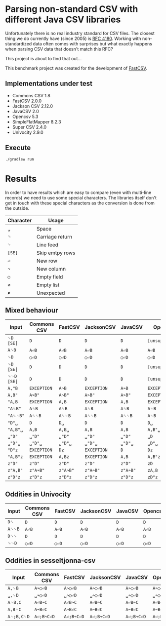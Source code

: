 # Parsing non-standard CSV with different Java CSV libraries

Unfortunately there is no real industry standard for CSV files. The closest thing we do currently
have (since 2005) is [RFC 4180](https://tools.ietf.org/html/rfc4180).
Working with non-standardized data often comes with surprises but what exactly happens when parsing
CSV data that doesn't match this RFC?

This project is about to find that out...

This benchmark project was created for the development of
[FastCSV](https://github.com/osiegmar/FastCSV).

## Implementations under test

- Commons CSV 1.8
- FastCSV 2.0.0
- Jackson CSV 2.12.0
- JavaCSV 2.0
- Opencsv 5.3
- SimpleFlatMapper 8.2.3
- Super CSV 2.4.0
- Univocity 2.9.0

## Execute

    ./gradlew run

# Results

In order to have results which are easy to compare (even with multi-line records) we need to use
some special characters.
The libraries itself don't get in touch with these special characters as the conversion is done
from the outside.

| Character | Usage             |
| --------- | ----------------- |
| `␣`       | Space             |
| `␍`       | Carriage return   |
| `␊`       | Line feed         |
| `[SE]`    | Skip emtpy rows   |
| `⏎`       | New row           |
| `↷`       | New column        |
| `◯`       | Empty field       |
| `∅`       | Empty list        |
| `✘`       | Unexpected        |

## Mixed behaviour
| Input      | Commons CSV | FastCSV  | JacksonCSV  | JavaCSV  | Opencsv         | sesseltjonna-csv | Sfm             | SuperCSV    | Univocity |
| ---------- | ----------- | -------- | ----------- | -------- | --------------- | ---------------- | --------------- | ----------- | --------- |
| `␊D [SE]`  | `D`         | `D`      | `D`         | `D`      | `[unsupported]` | `[unsupported]`  | `[unsupported]` | `D`         | `D`       |
| `A␍B`      | `A⏎B`       | `A⏎B`    | `A⏎B`       | `A⏎B`    | `A⏎B`           | `A␍B`            | `A⏎B`           | `A⏎B`       | `A␍B`     |
| `␍D`       | `◯⏎D`       | `◯⏎D`    | `◯⏎D`       | `◯⏎D`    | `◯⏎D`           | `␍D`             | `◯⏎D`           | `◯⏎D`       | `␍D`      |
| `␍D [SE]`  | `D`         | `D`      | `D`         | `D`      | `[unsupported]` | `[unsupported]`  | `[unsupported]` | `D`         | `␍D`      |
| `␍␊D [SE]` | `D`         | `D`      | `D`         | `D`      | `[unsupported]` | `[unsupported]`  | `[unsupported]` | `D`         | `␍⏎D`     |
| `A,"B`     | `EXCEPTION` | `A↷B`    | `EXCEPTION` | `A↷B`    | `EXCEPTION`     | `EXCEPTION`      | `A↷B`           | `EXCEPTION` | `A↷B`     |
| `A,B"`     | `A↷B"`      | `A↷B"`   | `A↷B"`      | `A↷B"`   | `EXCEPTION`     | `A↷B"`           | `A↷B"`          | `EXCEPTION` | `A↷B"`    |
| `"A,B`     | `EXCEPTION` | `A,B`    | `EXCEPTION` | `A,B`    | `EXCEPTION`     | `EXCEPTION`      | `A,B`           | `EXCEPTION` | `A,B`     |
| `"A␍B"`    | `A␍B`       | `A␍B`    | `A␍B`       | `A␍B`    | `A␊B`           | `A␍B`            | `A␍B`           | `A␊B`       | `A␍B`     |
| `"A␍␊B"`   | `A␍␊B`      | `A␍␊B`   | `A␍␊B`      | `A␍␊B`   | `A␊B`           | `A␍␊B`           | `A␍␊B`          | `A␊B`       | `A␍␊B`    |
| `"D"␣`     | `D`         | `D␣`     | `D`         | `D`      | `D␣`            | `D`              | `D"␣`           | `D␣`        | `D`       |
| `"A,B"␣`   | `A,B`       | `A,B␣`   | `A,B`       | `A,B`    | `A,B"␣`         | `A,B`            | `A,B"␣`         | `A,B␣`      | `A,B`     |
| `␣"D"`     | `␣"D"`      | `␣"D"`   | `␣"D"`      | `␣"D"`   | `␣D`            | `␣"D"`           | `␣"D"`          | `␣D`        | `␣"D"`    |
| `␣"D"␣`    | `␣"D"␣`     | `␣"D"␣`  | `␣"D"␣`     | `␣"D"␣`  | `␣D"␣`          | `␣"D"␣`          | `␣"D"␣`         | `␣D␣`       | `␣"D"␣`   |
| `"D"z`     | `EXCEPTION` | `Dz`     | `EXCEPTION` | `D`      | `Dz`            | `D`              | `D"z`           | `Dz`        | `"D"z`    |
| `"A,B"z`   | `EXCEPTION` | `A,Bz`   | `EXCEPTION` | `A,B`    | `A,B"z`         | `A,B`            | `A,B"z`         | `A,Bz`      | `"A,B"z`  |
| `z"D"`     | `z"D"`      | `z"D"`   | `z"D"`      | `z"D"`   | `zD`            | `z"D"`           | `z"D"`          | `zD`        | `z"D"`    |
| `z"A,B"`   | `z"A↷B"`    | `z"A↷B"` | `z"A↷B"`    | `z"A↷B"` | `zA,B`          | `z"A↷B"`         | `z"A↷B"`        | `zA,B`      | `z"A↷B"`  |
| `z"D"z`    | `z"D"z`     | `z"D"z`  | `z"D"z`     | `z"D"z`  | `zD"z`          | `z"D"z`          | `z"D"z`         | `zDz`       | `z"D"z`   |

## Oddities in Univocity
| Input  | Commons CSV | FastCSV | JacksonCSV | JavaCSV | Opencsv | sesseltjonna-csv | Sfm   | SuperCSV | Univocity |
| ------ | ----------- | ------- | ---------- | ------- | ------- | ---------------- | ----- | -------- | --------- |
| `D␍`   | `D`         | `D`     | `D`        | `D`     | `D`     | `D`              | `D`   | `D`      | `D␍ ✘`    |
| `A␍␊B` | `A⏎B`       | `A⏎B`   | `A⏎B`      | `A⏎B`   | `A⏎B`   | `A⏎B`            | `A⏎B` | `A⏎B`    | `A␍⏎B ✘`  |
| `D␍␊`  | `D`         | `D`     | `D`        | `D`     | `D`     | `D`              | `D`   | `D`      | `D␍ ✘`    |
| `␍␊D`  | `◯⏎D`       | `◯⏎D`   | `◯⏎D`      | `◯⏎D`   | `◯⏎D`   | `◯⏎D`            | `◯⏎D` | `◯⏎D`    | `␍⏎D ✘`   |

## Oddities in sesseltjonna-csv
| Input      | Commons CSV | FastCSV    | JacksonCSV | JavaCSV    | Opencsv    | sesseltjonna-csv | Sfm        | SuperCSV   | Univocity  |
| ---------- | ----------- | ---------- | ---------- | ---------- | ---------- | ---------------- | ---------- | ---------- | ---------- |
| `A,␊B`     | `A↷◯⏎B`     | `A↷◯⏎B`    | `A↷◯⏎B`    | `A↷◯⏎B`    | `A↷◯⏎B`    | `EXCEPTION ✘`    | `A↷◯⏎B`    | `A↷◯⏎B`    | `A↷◯⏎B`    |
| `␣,␊D`     | `␣↷◯⏎D`     | `␣↷◯⏎D`    | `␣↷◯⏎D`    | `␣↷◯⏎D`    | `␣↷◯⏎D`    | `EXCEPTION ✘`    | `␣↷◯⏎D`    | `␣↷◯⏎D`    | `␣↷◯⏎D`    |
| `A␊B,C`    | `A⏎B↷C`     | `A⏎B↷C`    | `A⏎B↷C`    | `A⏎B↷C`    | `A⏎B↷C`    | `A⏎B,C ✘`        | `A⏎B↷C`    | `A⏎B↷C`    | `A⏎B↷C`    |
| `A,B␊C`    | `A↷B⏎C`     | `A↷B⏎C`    | `A↷B⏎C`    | `A↷B⏎C`    | `A↷B⏎C`    | `EXCEPTION ✘`    | `A↷B⏎C`    | `A↷B⏎C`    | `A↷B⏎C`    |
| `A␊;B,C␊D` | `A⏎;B↷C⏎D`  | `A⏎;B↷C⏎D` | `A⏎;B↷C⏎D` | `A⏎;B↷C⏎D` | `A⏎;B↷C⏎D` | `A⏎;B,C⏎D ✘`     | `A⏎;B↷C⏎D` | `A⏎;B↷C⏎D` | `A⏎;B↷C⏎D` |
